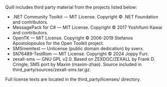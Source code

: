 Quill includes third party material from the projects listed below:

* .NET Community Toolkit — MIT License. Copyright © .NET Foundation and contributors.
* MessagePack for C# — MIT License. Copyright © 2017 Yoshifumi Kawai and contributors.
* OpenTK — MIT License. Copyright © 2006-2019 Stefanos Apostolopoulos for the Open Toolkit project.
* SMSmemtest — Unlicense (public domain dedication) by sverx.
* SN76489-TestRom — MIT License. Copyright © 2024 Joppy Furr.
* zexall-sms — GNU GPL v2.0. Based on ZEXDOC/ZEXALL by Frank D. Cringle; SMS port by Maxim (maxim-zhao). Source included in third_party/sources/zexall-sms.tar.gz.

Full license texts are located in the third_party/licenses/ directory.